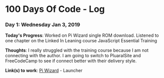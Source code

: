 # 100 Days Of Code - Log

### Day 1: Wednesday Jan 3, 2019

**Today's Progress**: Worked on Pi Wizard single ROM download.  Listened to one chapter on the Linked In Leaning course JavaScript Essential Training

**Thoughts**: I really struggled with the training course because I am not connecting with the author.  I am going to switch to PluaralSite and FreeCodeCamp
to see if connect better with their delivery style.

**Link(s) to work**: [Pi Wizard](http://thepiwizard.com) - Launcher
